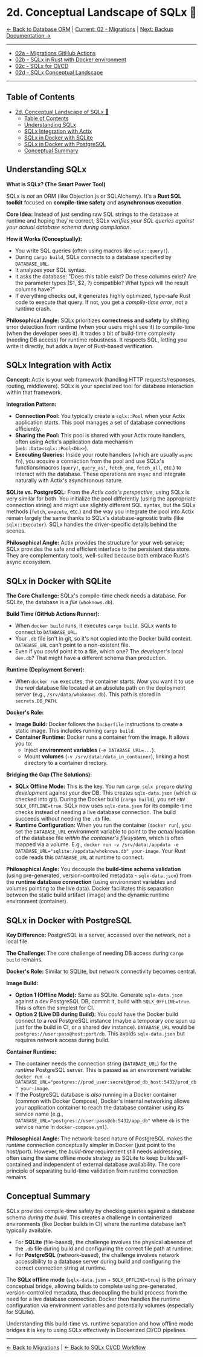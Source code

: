 # 2d. Conceptual Landscape of SQLx 🧩

[<- Back to Database ORM](./01-database-orm.md) | [Current: 02 - Migrations](./02-migrations.md) | [Next: Backup Documentation ->](./03-backup-documentation.md)


---
- [02a - Migrations GitHub Actions](./02a-migrations-github-actions.md)
- [02b - SQLx in Rust with Docker environment](./02b-sqlx-rust-docker.md)
- [02c - SQLx for CI/CD](./02c-sqlx-for-ci-cd.md)
- [02d - SQLx Conceptual Landscape](./02d-sqlx-conceptual-landscape.md)
---
## Table of Contents
- [2d. Conceptual Landscape of SQLx 🧩](#2d-conceptual-landscape-of-sqlx-)
  - [Table of Contents](#table-of-contents)
  - [Understanding SQLx](#understanding-sqlx)
  - [SQLx Integration with Actix](#sqlx-integration-with-actix)
  - [SQLx in Docker with SQLite](#sqlx-in-docker-with-sqlite)
  - [SQLx in Docker with PostgreSQL](#sqlx-in-docker-with-postgresql)
  - [Conceptual Summary](#conceptual-summary)

## Understanding SQLx

**What is SQLx? (The Smart Power Tool)**

SQLx is *not* an ORM (like Objection.js or SQLAlchemy). It's a **Rust SQL toolkit** focused on **compile-time safety** and **asynchronous execution**.

**Core Idea:** Instead of just sending raw SQL strings to the database at runtime and hoping they're correct, SQLx *verifies your SQL queries against your actual database schema during compilation*.

**How it Works (Conceptually):**
- You write SQL queries (often using macros like `sqlx::query!`).
- During `cargo build`, SQLx connects to a database specified by `DATABASE_URL`.
- It analyzes your SQL syntax.
- It asks the database: "Does this table exist? Do these columns exist? Are the parameter types ($1, $2, ?) compatible? What types will the result columns have?"
- If everything checks out, it generates highly optimized, type-safe Rust code to execute that query. If not, you get a *compile-time error*, not a runtime crash.

**Philosophical Angle:** SQLx prioritizes **correctness and safety** by shifting error detection from runtime (when your users might see it) to compile-time (when the developer sees it). It trades a bit of build-time complexity (needing DB access) for runtime robustness. It respects SQL, letting you write it directly, but adds a layer of Rust-based verification.

## SQLx Integration with Actix

**Concept:** Actix is your web framework (handling HTTP requests/responses, routing, middleware). SQLx is your specialized tool for database interaction within that framework.

**Integration Pattern:**
- **Connection Pool:** You typically create a `sqlx::Pool` when your Actix application starts. This pool manages a set of database connections efficiently.
- **Sharing the Pool:** This pool is shared with your Actix route handlers, often using Actix's application data mechanism (`web::Data<sqlx::Pool<Db>>`).
- **Executing Queries:** Inside your route handlers (which are usually `async fn`), you acquire a connection from the pool and use SQLx's functions/macros (`query!`, `query_as!`, `fetch_one`, `fetch_all`, etc.) to interact with the database. These operations are `async` and integrate naturally with Actix's asynchronous nature.

**SQLite vs. PostgreSQL:** From the *Actix code's perspective*, using SQLx is very similar for both. You initialize the pool differently (using the appropriate connection string) and might use slightly different SQL syntax, but the SQLx methods (`fetch`, `execute`, etc.) and the way you integrate the pool into Actix remain largely the same thanks to SQLx's database-agnostic traits (like `sqlx::Executor`). SQLx handles the driver-specific details behind the scenes.

**Philosophical Angle:** Actix provides the structure for your web service; SQLx provides the safe and efficient interface to the persistent data store. They are complementary tools, well-suited because both embrace Rust's async ecosystem.

## SQLx in Docker with SQLite

**The Core Challenge:** SQLx's compile-time check needs a database. For SQLite, the database is a *file* (`whoknows.db`).

**Build Time (GitHub Actions Runner):**
- When `docker build` runs, it executes `cargo build`. SQLx wants to connect to `DATABASE_URL`.
- Your `.db` file isn't in git, so it's not copied into the Docker build context. `DATABASE_URL` can't point to a non-existent file.
- Even if you *could* point it to a file, which one? The *developer's* local `dev.db`? That might have a different schema than production.

**Runtime (Deployment Server):**
- When `docker run` executes, the container starts. *Now* you want it to use the *real* database file located at an absolute path on the deployment server (e.g., `/srv/data/whoknows.db`). This path is stored in `secrets.DB_PATH`.

**Docker's Role:**
- **Image Build:** Docker follows the `Dockerfile` instructions to create a static image. This includes running `cargo build`.
- **Container Runtime:** Docker runs a container from the image. It allows you to:
  - Inject **environment variables** (`-e DATABASE_URL=...`).
  - Mount **volumes** (`-v /srv/data:/data_in_container`), linking a host directory to a container directory.

**Bridging the Gap (The Solutions):**
- **SQLx Offline Mode:** This is the key. You run `cargo sqlx prepare` *during development* against your dev DB. This creates `sqlx-data.json` (which *is* checked into git). During the Docker build (`cargo build`), you set `ENV SQLX_OFFLINE=true`. SQLx now uses `sqlx-data.json` for its compile-time checks instead of needing a live database connection. The build succeeds without needing the `.db` file.
- **Runtime Configuration:** When you run the container (`docker run`), you set the `DATABASE_URL` environment variable to point to the *actual* location of the database file *within the container's filesystem*, which is often mapped via a volume. E.g., `docker run -v /srv/data:/appdata -e DATABASE_URL="sqlite:/appdata/whoknows.db" your-image`. Your Rust code reads this `DATABASE_URL` at runtime to connect.

**Philosophical Angle:** You decouple the **build-time schema validation** (using pre-generated, version-controlled metadata - `sqlx-data.json`) from the **runtime database connection** (using environment variables and volumes pointing to the live data). Docker facilitates this separation between the static build artifact (image) and the dynamic runtime environment (container).

## SQLx in Docker with PostgreSQL

**Key Difference:** PostgreSQL is a server, accessed over the network, not a local file.

**The Challenge:** The core challenge of needing DB access during `cargo build` remains.

**Docker's Role:** Similar to SQLite, but network connectivity becomes central.

**Image Build:**
- **Option 1 (Offline Mode):** Same as SQLite. Generate `sqlx-data.json` against a dev PostgreSQL DB, commit it, build with `SQLX_OFFLINE=true`. This is often the simplest for CI.
- **Option 2 (Live DB during Build):** You *could* have the Docker build connect to a *real* PostgreSQL instance (maybe a temporary one spun up just for the build in CI, or a shared dev instance). `DATABASE_URL` would be `postgres://user:pass@host:port/db`. This avoids `sqlx-data.json` but requires network access during build.

**Container Runtime:**
- The container needs the connection string (`DATABASE_URL`) for the *runtime* PostgreSQL server. This is passed as an environment variable: `docker run -e DATABASE_URL="postgres://prod_user:secret@prod_db_host:5432/prod_db" your-image`.
- If the PostgreSQL database is *also* running in a Docker container (common with Docker Compose), Docker's internal networking allows your application container to reach the database container using its service name (e.g., `DATABASE_URL="postgres://user:pass@db:5432/app_db"` where `db` is the service name in `docker-compose.yml`).

**Philosophical Angle:** The network-based nature of PostgreSQL makes the *runtime* connection conceptually simpler in Docker (just point to the host/port). However, the *build-time* requirement still needs addressing, often using the same offline mode strategy as SQLite to keep builds self-contained and independent of external database availability. The core principle of separating build-time validation from runtime connection remains.

## Conceptual Summary

SQLx provides compile-time safety by checking queries against a database schema *during the build*. This creates a challenge in containerized environments (like Docker builds in CI) where the runtime database isn't typically available.

- For **SQLite** (file-based), the challenge involves the physical absence of the `.db` file during build and configuring the correct file path at runtime.
- For **PostgreSQL** (network-based), the challenge involves network accessibility to a database server during build and configuring the correct connection string at runtime.

The **SQLx offline mode** (`sqlx-data.json` + `SQLX_OFFLINE=true`) is the primary conceptual bridge, allowing builds to complete using pre-generated, version-controlled metadata, thus decoupling the build process from the need for a live database connection. Docker then handles the runtime configuration via environment variables and potentially volumes (especially for SQLite).

Understanding this build-time vs. runtime separation and how offline mode bridges it is key to using SQLx effectively in Dockerized CI/CD pipelines.

---

[<- Back to Migrations](./02-migrations.md) | [<- Back to SQLx CI/CD Workflow](./02c-sqlx-ci-cd-workflow.md)
